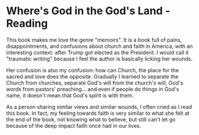 # Where's God in the God's Land - Reading <God Land>
This book makes me love the genre "memoirs". It is a book full of pains, disappointments, and confusions about church and faith in America, with an interesting context: after Trump got elected as the President. I would call it "traumatic writing" because I feel the author is basically licking her wounds.  
  
Her confusion is also my confusion: how can Church, the place for the sacred and love does the opposite. Gradually I learned to separate the Church from churches, separate God's will from the church's will, God's words from pastors' preaching… and even if people do things in God's name, it doesn't mean that God's spirit is with them.  
  
As a person sharing similar views and similar wounds, I often cried as I read this book. In fact, my feeling towards faith is very similar to what she felt at the end of the book, not knowing what to believe, but still can't let go because of the deep impact faith once had in our lives.